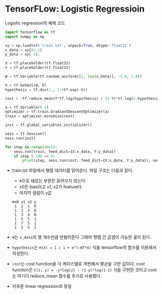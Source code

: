 # TensorFLow: Logistic Regressioin 

Logistic regression의 예제 코드

```py
import tensorflow as tf
import numpy as np

xy = np.loadtxt('train.txt', unpack=True, dtype='float32')
x_data = xy[0:-1]
y_data = xy[-1];

X = tf.placeholder(tf.float32)
Y = tf.placeholder(tf.float32)

W = tf.Variable(tf.random_uniform([1, len(x_data)], -1.0, 1.0))

h = tf.matmul(W, X)
hypothesis = tf.div(1., 1.+tf.exp(-h))

cost = -tf.reduce_mean(Y*tf.log(hypothesis) + (1-Y)*tf.log(1-hypothesis))

a = tf.Variable(0.1)
optimizer = tf.train.GradientDescentOptimizer(a)
train = optimizer.minimize(cost)

init = tf.global_variables_initializer()

sess = tf.Session()
sess.run(init)

for step in range(4001):
    sess.run(train, feed_dict={X:x_data, Y:y_data})
    if step % 100 == 0:
        print(step, sess.run(cost, feed_dict={X:x_data, Y:y_data}), sess.run(W))
```

- train.txt 파일에서 행렬 데이터를 읽어온다. 파일 구조는 다음과 같다.
    + `#`으로 돼있는 부분은 읽어오지 않는다.
    + x0은 bias이고 x1, x2가 feature다.
    + 마지막 컬럼이 y값

    ```
    #x0 x1 x2 y
     1  2  1  0
     1  3  2  0
     1  3  4  0
     1  5  5  1
     1  7  5  1
     1  2  5  1
    ```

- `W`는 `x_data`의 행 개수만큼 만들어준다 그래야 행렬 간 곱셈이 가능한 꼴이 된다.
- `hypothesis`는 `H(X) = 1 / 1 + e^(-WT*X)` 식을 tensorflow의 함수를 이용해서 작성한다.
- `cost`는 cost function을 각 케이스별로 계싼해서 평균을 구한 값이다. cost function은 `C(z, y) = -y*log(z) - (1-y)*log(1-z)` 식을 구현한 것이고 cost는 여기다 reduce_mean 함수를 추가로 사용했다.
- 이후론 linear regression과 동일
